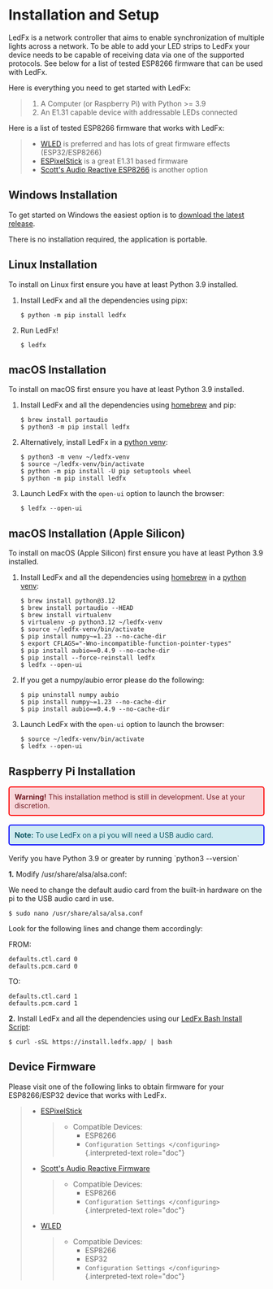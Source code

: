 # Installation and Setup

LedFx is a network controller that aims to enable synchronization of
multiple lights across a network. To be able to add your LED strips to
LedFx your device needs to be capable of receiving data via one of the
supported protocols. See below for a list of tested ESP8266 firmware
that can be used with LedFx.

Here is everything you need to get started with LedFx:

> 1.  A Computer (or Raspberry Pi) with Python \>= 3.9
> 2.  An E1.31 capable device with addressable LEDs connected

Here is a list of tested ESP8266 firmware that works with LedFx:

> -   [WLED](https://github.com/Aircoookie/WLED) is preferred and has
>     lots of great firmware effects (ESP32/ESP8266)
> -   [ESPixelStick](https://github.com/forkineye/ESPixelStick) is a
>     great E1.31 based firmware
> -   [Scott's Audio Reactive ESP8266](https://github.com/scottlawsonbc/Reactive-LED) is another option

## Windows Installation

To get started on Windows the easiest option is to [download the latest
release](https://download.ledfx.app).

There is no installation required, the application is portable.

## Linux Installation

To install on Linux first ensure you have at least Python 3.9 installed.

1.  Install LedFx and all the dependencies using pipx:

    ``` console
    $ python -m pip install ledfx
    ```

2.  Run LedFx!

    ``` console
    $ ledfx
    ```

## macOS Installation

To install on macOS first ensure you have at least Python 3.9 installed.

1.  Install LedFx and all the dependencies using
    [homebrew](https://docs.brew.sh/Installation) and pip:

    ``` console
    $ brew install portaudio
    $ python3 -m pip install ledfx
    ```

2.  Alternatively, install LedFx in a [python
    venv](https://docs.python.org/3/tutorial/venv.html):

    ``` console
    $ python3 -m venv ~/ledfx-venv
    $ source ~/ledfx-venv/bin/activate
    $ python -m pip install -U pip setuptools wheel
    $ python -m pip install ledfx
    ```

3.  Launch LedFx with the `open-ui` option to launch the browser:

    ``` console
    $ ledfx --open-ui
    ```

## macOS Installation (Apple Silicon)

To install on macOS (Apple Silicon) first ensure you have at least
Python 3.9 installed.

1.  Install LedFx and all the dependencies using
    [homebrew](https://docs.brew.sh/Installation) in a [python
    venv](https://docs.python.org/3/tutorial/venv.html):

    ``` console
    $ brew install python@3.12
    $ brew install portaudio --HEAD
    $ brew install virtualenv
    $ virtualenv -p python3.12 ~/ledfx-venv
    $ source ~/ledfx-venv/bin/activate
    $ pip install numpy~=1.23 --no-cache-dir
    $ export CFLAGS="-Wno-incompatible-function-pointer-types"
    $ pip install aubio==0.4.9 --no-cache-dir
    $ pip install --force-reinstall ledfx
    $ ledfx --open-ui
    ```

2.  If you get a numpy/aubio error please do the following:

    ``` console
    $ pip uninstall numpy aubio
    $ pip install numpy~=1.23 --no-cache-dir
    $ pip install aubio==0.4.9 --no-cache-dir
    ```

3.  Launch LedFx with the `open-ui` option to launch the browser:

    ``` console
    $ source ~/ledfx-venv/bin/activate 
    $ ledfx --open-ui
    ```

## Raspberry Pi Installation

<!-- Warning Box -->
<div style="border: 2px solid red; padding: 10px; background-color: #f8d7da; color: #721c24; border-radius: 5px;">
  <strong>Warning!</strong> This installation method is still in development. Use at your
discretion.
</div>
<br>
<!-- Note Box -->
<div style="border: 2px solid blue; padding: 10px; background-color: #d1ecf1; color: #0c5460; border-radius: 5px;">
  <strong>Note:</strong> To use LedFx on a pi you will need a USB audio card.
</div>
<br>
Verify you have Python 3.9 or greater by running `python3 --version`

**1.** Modify /usr/share/alsa/alsa.conf:

We need to change the default audio card from the built-in hardware on
the pi to the USB audio card in use.

``` console
$ sudo nano /usr/share/alsa/alsa.conf
```

Look for the following lines and change them accordingly:

FROM:

``` shell
defaults.ctl.card 0
defaults.pcm.card 0
```

TO:

``` shell
defaults.ctl.card 1
defaults.pcm.card 1
```

**2.** Install LedFx and all the dependencies using our [LedFx Bash
Install Script](https://install.ledfx.app):

``` console
$ curl -sSL https://install.ledfx.app/ | bash
```

## Device Firmware

Please visit one of the following links to obtain firmware for your
ESP8266/ESP32 device that works with LedFx.

> -   [ESPixelStick](https://github.com/forkineye/ESPixelStick)
>
>     > -   Compatible Devices:
>     >     -   ESP8266
>     >     -   `Configuration Settings </configuring>`{.interpreted-text
>     >         role="doc"}
>
> -   [Scott\'s Audio Reactive
>     Firmware](https://github.com/scottlawsonbc/audio-reactive-led-strip)
>
>     > -   Compatible Devices:
>     >     -   ESP8266
>     >     -   `Configuration Settings </configuring>`{.interpreted-text
>     >         role="doc"}
>
> -   [WLED](https://github.com/Aircoookie/WLED)
>
>     > -   Compatible Devices:
>     >     -   ESP8266
>     >     -   ESP32
>     >     -   `Configuration Settings </configuring>`{.interpreted-text
>     >         role="doc"}


